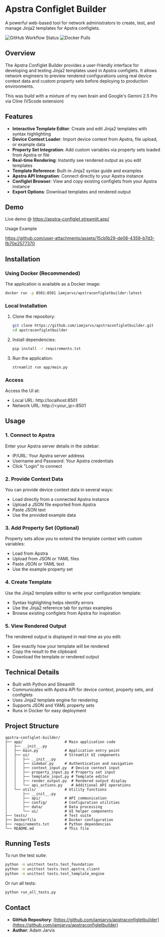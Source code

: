 # Apstra Configlet Builder

A powerful web-based tool for network administrators to create, test, and manage Jinja2 templates for Apstra configlets.

![GitHub Workflow Status](https://img.shields.io/github/actions/workflow/status/iamjarvs/apstraconfigletbuilder/ci.yml?branch=main)
![Docker Pulls](https://img.shields.io/docker/pulls/iamjarvs/apstraconfigletbuilder)

## Overview

The Apstra Configlet Builder provides a user-friendly interface for developing and testing Jinja2 templates used in Apstra configlets. It allows network engineers to preview rendered configurations using real device context data and custom property sets before deploying to production environments.

This was build with a mixture of my own brain and Google's Gemini 2.5 Pro via Cline (VScode extension)

## Features

- **Interactive Template Editor**: Create and edit Jinja2 templates with syntax highlighting
- **Device Context Loader**: Import device context from Apstra, file upload, or example data
- **Property Set Integration**: Add custom variables via property sets loaded from Apstra or file
- **Real-time Rendering**: Instantly see rendered output as you edit templates
- **Template Reference**: Built-in Jinja2 syntax guide and examples
- **Apstra API Integration**: Connect directly to your Apstra instance
- **Configlet Browser**: View and copy existing configlets from your Apstra instance
- **Export Options**: Download templates and rendered output

## Demo

Live demo @ https://apstra-configlet.streamlit.app/ 

Usage Example

https://github.com/user-attachments/assets/15cb1b29-de08-4359-b7d3-fb70e2577370


## Installation

### Using Docker (Recommended)

The application is available as a Docker image:

```bash
docker run -p 8501:8501 iamjarvs/apstraconfigletbuilder:latest
```

### Local Installation

1. Clone the repository:
   ```bash
   git clone https://github.com/iamjarvs/apstraconfigletbuilder.git
   cd apstraconfigletbuilder
   ```

2. Install dependencies:
   ```bash
   pip install -r requirements.txt
   ```

3. Run the application:
   ```bash
   streamlit run app/main.py
   ```
   
### Access

Access the UI at:
- Local URL: http://localhost:8501
- Network URL: http://<your_ip>:8501

## Usage

### 1. Connect to Apstra

Enter your Apstra server details in the sidebar:
- IP/URL: Your Apstra server address
- Username and Password: Your Apstra credentials
- Click "Login" to connect

### 2. Provide Context Data

You can provide device context data in several ways:
- Load directly from a connected Apstra instance
- Upload a JSON file exported from Apstra
- Paste JSON text
- Use the provided example data

### 3. Add Property Set (Optional)

Property sets allow you to extend the template context with custom variables:
- Load from Apstra
- Upload from JSON or YAML files
- Paste JSON or YAML text
- Use the example property set

### 4. Create Template

Use the Jinja2 template editor to write your configuration template:
- Syntax highlighting helps identify errors
- Use the Jinja2 reference tab for syntax examples
- Browse existing configlets from Apstra for inspiration

### 5. View Rendered Output

The rendered output is displayed in real-time as you edit:
- See exactly how your template will be rendered
- Copy the result to the clipboard
- Download the template or rendered output

## Technical Details

- Built with Python and Streamlit
- Communicates with Apstra API for device context, property sets, and configlets
- Uses Jinja2 template engine for rendering
- Supports JSON and YAML property sets
- Runs in Docker for easy deployment

## Project Structure

```
apstra-configlet-builder/
├── app/                   # Main application code
│   ├── __init__.py
│   ├── main.py            # Application entry point
│   ├── ui/                # Streamlit UI components
│   │   ├── __init__.py
│   │   ├── sidebar.py     # Authentication and navigation
│   │   ├── context_input.py  # Device context input
│   │   ├── property_input.py # Property set input
│   │   ├── template_input.py # Template editor
│   │   ├── render_output.py  # Rendered output display
│   │   └── api_actions.py    # Additional API operations
│   └── utils/             # Utility functions
│       ├── __init__.py
│       ├── api/           # API communication
│       ├── config/        # Configuration utilities
│       ├── data/          # Data processing
│       └── ui/            # UI helper components
├── tests/                 # Test suite
├── Dockerfile             # Docker configuration
├── requirements.txt       # Python dependencies
└── README.md              # This file
```

## Running Tests

To run the test suite:

```bash
python -m unittest tests.test_foundation
python -m unittest tests.test_apstra_client
python -m unittest tests.test_template_engine
```

Or run all tests:

```bash
python run_all_tests.py
```

## Contact

- **GitHub Repository**: [https://github.com/iamjarvs/apstraconfigletbuilder](https://github.com/iamjarvs/apstraconfigletbuilder)
- **Author**: Adam Jarvis
